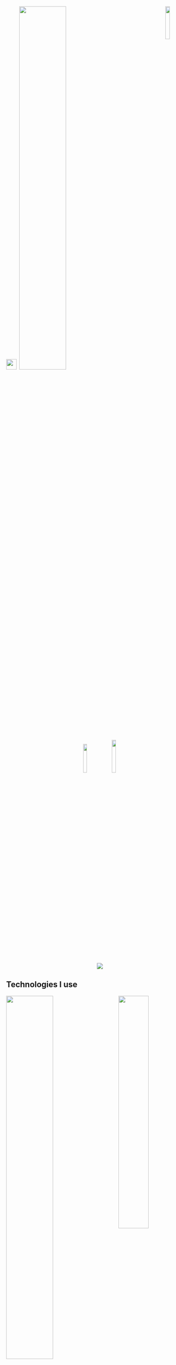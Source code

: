
# <img src="https://user-images.githubusercontent.com/5679180/79618120-0daffb80-80be-11ea-819e-d2b0fa904d07.gif" width="28px"> <img width="50%" src= "https://readme-typing-svg.demolab.com?font=Fira+Code&pause=1000&color=FFFFFF&background=FF6AAA00&vCenter=false&multiline=true&width=435&height=30&lines=Hi+there%2C+I'm+Kita."><img align="right" width="15%" src="https://komarev.com/ghpvc/?username=deadnorth&color=191717">

<div align="center">


<div align="left" width="100%">


<p align="center">
  <a href="https://github.com/kitaenten" target"blank_"><img width="14%" src="https://img.shields.io/badge/GitHub%20-000000.svg?&style=for-the-badge&logo=github&logoColor=white"></a>
  <a href="https://open.spotify.com/user/cd92kcy4bhtcyyhkyhiq5xhu6?si=85eb603f1a824c4b" target"blank_"><img width="15%" src="https://img.shields.io/badge/Spotify%20-000000.svg?&style=for-the-badge&logo=spotify&logoColor=white"></a>
 <p>

<p align="center">
<img src="https://lanyard.kyrie25.me/api/971120135656058901?decoration=true&gradient=443e6f-332d5e-251f50-211d3c&useDisplayName=true&animationDuration=2s&waveColor=251f50&imgStyle=square&imgBorderRadius=25px&bg=000000&idleMessage=bleached" <p href="https://discord.com/users/971120135656058901" target="blank_"></p>

## Technologies I use

<img width="50%" align="center" src="https://skillicons.dev/icons?i=python,js,nodejs,ts,next,html,css,sass,atom,ps,ae,ai,pr,figma&perline=7">
<img  align="right" width="40%" src="https://count.getloli.com/get/@:deadnorth?theme=asoul">

<p align="left">
I'm not compeletly good at all.
</p>

<p align="right">
It counts wrong i think...
</p>

## My Stats

<div align="left" width="100%">

<img width="40%" src="https://github-readme-stats.vercel.app/api?username=kitaenten&show_icons=false&theme=rose_pine&hide_border=true&bg_color=0D1117">
<img width="40%" src="https://github-readme-stats.vercel.app/api/top-langs/?username=kitaenten&theme=rose_pine&hide_border=true&include_all_commits=true&count_private=true&layout=donut&bg_color=0D1117">

<img src="https://github-readme-activity-graph.vercel.app/graph?username=kitaenten&theme=react-dark">
